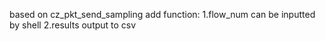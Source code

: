 based on cz_pkt_send_sampling
add function:
  1.flow_num can be inputted by shell
  2.results output to csv